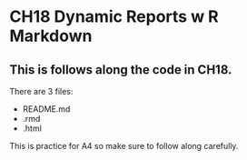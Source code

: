 # CH18 Dynamic Reports w R Markdown
## This is follows along the code in CH18.
There are 3 files: 
- README.md
- .rmd
- .html

This is practice for A4 so make sure to follow along carefully.

